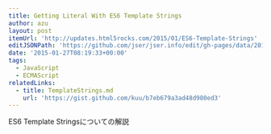 ```yaml
---
title: Getting Literal With ES6 Template Strings
author: azu
layout: post
itemUrl: 'http://updates.html5rocks.com/2015/01/ES6-Template-Strings'
editJSONPath: 'https://github.com/jser/jser.info/edit/gh-pages/data/2015/01/index.json'
date: '2015-01-27T08:19:33+00:00'
tags:
  - JavaScript
  - ECMAScript
relatedLinks:
  - title: TemplateStrings.md
    url: 'https://gist.github.com/kuu/b7eb679a3ad48d980ed3'
---
```

ES6 Template Stringsについての解説
